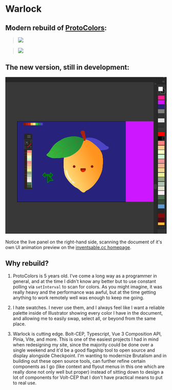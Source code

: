 # Warlock

## Modern rebuild of [ProtoColors](https://github.com/Inventsable/protoColors):

> ![](https://web.archive.org/web/20230823153840/https://thumbs.gfycat.com/ImpossibleSeparateDassierat-size_restricted.gif)

> ![](https://web.archive.org/web/20201108170636/https://thumbs.gfycat.com/PertinentMediumFrillneckedlizard-small.gif)

## The new version, still in development:

![](./src/js/assets/preview.png)

Notice the live panel on the right-hand side, scanning the document of it's own UI animation preview on the [inventsable.cc homepage](https://inventsable.cc).

## Why rebuild?

1. ProtoColors is 5 years old. I've come a long way as a programmer in general, and at the time I didn't know any better but to use constant polling via `setInterval` to scan for colors. As you might imagine, it was really heavy and the performance was awful, but at the time getting anything to work remotely well was enough to keep me going.

2. I hate swatches. I never use them, and I always feel like I want a reliable palette inside of Illustrator showing every color I have in the document, and allowing me to easily swap, select all, or beyond from the same place.

3. Warlock is cutting edge. Bolt-CEP, Typescript, Vue 3 Composition API, Pinia, Vite, and more. This is one of the easiest projects I had in mind when redesigning my site, since the majority could be done over a single weekend and it'd be a good flagship tool to open source and display alongside Checkpoint. I'm wanting to modernize Brutalism and in building out these open source tools, can further refine certain components as I go (like context and flyout menus in this one which are really done not only well but proper) instead of sitting down to design a lot of components for Volt-CEP that I don't have practical means to put to real use.
